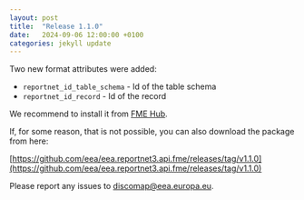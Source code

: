 ```yaml
---
layout: post
title:  "Release 1.1.0"
date:   2024-09-06 12:00:00 +0100
categories: jekyll update
---
```


Two new format attributes were added:

- `reportnet_id_table_schema` - Id of the table schema
- `reportnet_id_record` - Id of the record

We recommend to install it from [FME Hub](https://hub.safe.com/publishers/eea).

If, for some reason, that is not possible, you can also download the package from here:

[https://github.com/eea/eea.reportnet3.api.fme/releases/tag/v1.1.0](https://github.com/eea/eea.reportnet3.api.fme/releases/tag/v1.1.0)

Please report any issues to [discomap@eea.europa.eu](mailto:discomap@eea.europa.eu?subject=Reportnet3%20FME%20Package).
